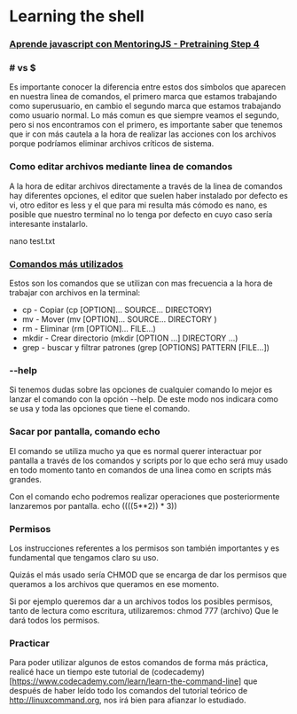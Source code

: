 
# Learning the shell
### [Aprende javascript con MentoringJS - Pretraining Step 4](http://mentoringjs.com)

### # vs $
Es importante conocer la diferencia entre estos dos símbolos que aparecen en nuestra linea de comandos, el primero marca que estamos trabajando como superusuario, en cambio el segundo marca que estamos trabajando como usuario normal. Lo más comun es que siempre veamos el segundo, pero si nos encontramos con el primero, es importante saber que tenemos que ir con más cautela a la hora de realizar las acciones con los archivos porque podríamos eliminar archivos críticos de sistema.

### Como editar archivos mediante linea de comandos
A la hora de editar archivos directamente a través de la linea de comandos hay diferentes opciones, el editor que suelen haber instalado por defecto es vi, otro editor es less y el que para mi resulta más cómodo es nano, es posible que nuestro terminal no lo tenga por defecto en cuyo caso sería interesante instalarlo. 

nano test.txt

### [Comandos más utilizados](https://www.computerhope.com/unix/urm.htm)

Estos son los comandos que se utilizan con mas frecuencia a la hora de trabajar con archivos en la terminal:

- cp - Copiar (cp [OPTION]... SOURCE... DIRECTORY)
- mv - Mover (mv [OPTION]... SOURCE... DIRECTORY )
- rm - Eliminar (rm [OPTION]... FILE...)
- mkdir - Crear directorio (mkdir [OPTION ...] DIRECTORY ...)
- grep - buscar y filtrar patrones (grep [OPTIONS] PATTERN [FILE...]) 

### --help

Si tenemos dudas sobre las opciones de cualquier comando lo mejor es lanzar el comando con la opción --help. De este modo nos indicara como se usa y toda las opciones que tiene el comando.

### Sacar por pantalla, comando echo

El comando se utiliza mucho ya que es normal querer interactuar por pantalla a través de los comandos y scripts por lo que echo será muy usado en todo momento tanto en comandos de una linea como en scripts más grandes.

Con el comando echo podremos realizar operaciones que posteriormente lanzaremos por pantalla.
echo $(($((5**2)) * 3))

### Permisos

Los instrucciones referentes a los permisos son también importantes y es fundamental que tengamos claro su uso.

Quizás el más usado sería CHMOD que se encarga de dar los permisos que queramos a los archivos que queramos en ese momento.

Si por ejemplo queremos dar a un archivos todos los posibles permisos, tanto de lectura como escritura, utilizaremos:
chmod 777 (archivo)
Que le dará todos los permisos.

### Practicar

Para poder utilizar algunos de estos comandos de forma más práctica, realicé hace un tiempo este tutorial de (codecademy)[https://www.codecademy.com/learn/learn-the-command-line] que después de haber leído todo los comandos del tutorial teórico de http://linuxcommand.org, nos irá bien para afianzar lo estudiado. 






